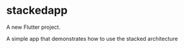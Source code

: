 # stackedapp

A new Flutter project.

A simple app that demonstrates how to use the stacked architecture
